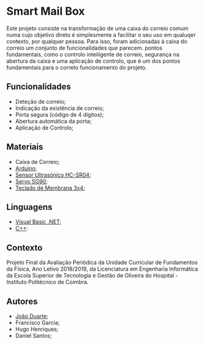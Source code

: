 # Smart Mail Box

Este projeto consiste na transformação de uma caixa do correio comum numa cujo objetivo direto é simplesmente a facilitar o seu uso em qualuqer contexto, por qualquer pessoa.
Para isso, foram adicionadas á caixa do correio um conjunto de funcionalidades que parecem. pontos fundamentais, como o controlo inteiligente de correio, segurança na abertura da caixa e uma aplicação de controlo, que é um dos pontos fundamentais para o correto funcionamento do projeto.

## Funcionalidades
* Deteção de correio;
* Indicação da existência de correio;
* Porta segura (código de 4 digitos);
* Abertura automática da porta;
* Aplicação de Controlo;

## Materiais
* Caixa de Correio;
* [Arduino](https://www.arduino.cc);
* [Sensor Ultrasónico HC-SR04](https://randomnerdtutorials.com/complete-guide-for-ultrasonic-sensor-hc-sr04/);
* [Servo SG90](http://www.ee.ic.ac.uk/pcheung/teaching/DE1_EE/stores/sg90_datasheet.pdf);
* [Teclado de Membrana 3x4](https://mauser.pt/catalog/product_info.php?products_id=096-4642);

## Linguagens
* [Visual Basic .NET](https://en.wikipedia.org/wiki/Visual_Basic_.NET);
* [C++](https://www.cplusplus.com):

## Contexto
Projeto Final da Avaliação Periódica da Unidade Curricular de Fundamentos da Física, Ano Letivo 2018/2019, da Licenciatura em Engenharia Informática da Escola Superior de Tecnologia e Gestão de Oliveira do Hospital - Instituto Politécnico de Coimbra.

## Autores
* [João Duarte](https://github.com/jduarte98);
* Francisco Garcia;
* Hugo Henriques;
* Daniel Santos;

